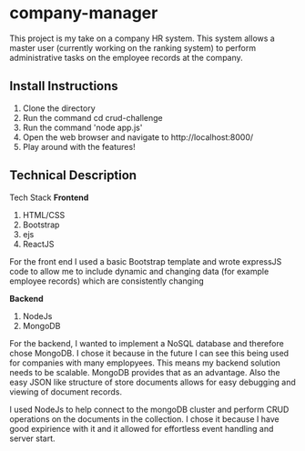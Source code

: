 # company-manager

This project is my take on a company HR system. This system allows a master user (currently working on the ranking system) to perform administrative tasks on the 
employee records at the company. 

## Install Instructions

1. Clone the directory
2. Run the command cd crud-challenge
4. Run the command 'node app.js'
5. Open the web browser and navigate to http://localhost:8000/
6. Play around with the features!

## Technical Description

Tech Stack
**Frontend**
1. HTML/CSS
2. Bootstrap
3. ejs
4. ReactJS

For the front end I used a basic Bootstrap template and wrote expressJS code to allow me to include dynamic and changing data (for example employee records) which
are consistently changing

**Backend**
1. NodeJs
2. MongoDB

For the backend, I wanted to implement a NoSQL database and therefore chose MongoDB. I chose it because in the future I can see this being used for companies with
many emplopyees. This means my backend solution needs to be scalable. MongoDB provides that as an advantage. Also the easy JSON like structure of store documents 
allows for easy debugging and viewing of document records.

I used NodeJs to help connect to the mongoDB cluster and perform CRUD operations on the documents in the collection. I chose it because I have good expirience with 
it and it allowed for effortless event handling and server start.
